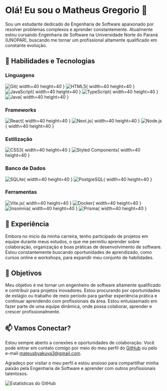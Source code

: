 <!-- Seção de Introdução -->
# Olá! Eu sou o Matheus Gregorio 👋

Sou um estudante dedicado de Engenharia de Software apaixonado por resolver problemas complexos e aprender constantemente. Atualmente estou cursando Engenharia de Software na Universidade Norte do Paraná (UNOPAR), buscando me tornar um profissional altamente qualificado em constante evolução.

<!-- Seção de Habilidades e Tecnologias -->
## 🚀 Habilidades e Tecnologias

### Linguagens
![Git](https://cdn.jsdelivr.net/gh/devicons/devicon/icons/git/git-original.svg){ width=40 height=40 }
![HTML5](https://cdn.jsdelivr.net/gh/devicons/devicon/icons/html5/html5-original.svg){ width=40 height=40 }
![JavaScript](https://cdn.jsdelivr.net/gh/devicons/devicon/icons/javascript/javascript-original.svg){ width=40 height=40 }
![TypeScript](https://cdn.jsdelivr.net/gh/devicons/devicon/icons/typescript/typescript-original.svg){ width=40 height=40 }
![Java](https://cdn.jsdelivr.net/gh/devicons/devicon/icons/java/java-original.svg){ width=40 height=40 }

### Frameworks
![React](https://cdn.jsdelivr.net/gh/devicons/devicon/icons/react/react-original.svg){ width=40 height=40 }
![Next.js](https://cdn.jsdelivr.net/gh/devicons/devicon@latest/icons/nextjs/nextjs-original.svg){ width=40 height=40 }
![Node.js](https://cdn.jsdelivr.net/gh/devicons/devicon/icons/nodejs/nodejs-original.svg){ width=40 height=40 }

### Estilização
![CSS3](https://cdn.jsdelivr.net/gh/devicons/devicon/icons/css3/css3-original.svg){ width=40 height=40 }
![Styled Components](https://skillicons.dev/icons?i=styledcomponents){ width=40 height=40 }

### Banco de Dados
![SQLite](https://cdn.jsdelivr.net/gh/devicons/devicon/icons/sqlite/sqlite-original.svg){ width=40 height=40 }
![PostgreSQL](https://cdn.jsdelivr.net/gh/devicons/devicon@latest/icons/postgresql/postgresql-original.svg){ width=40 height=40 }

### Ferramentas
![Vite.js](https://cdn.jsdelivr.net/gh/devicons/devicon@latest/icons/vitejs/vitejs-original.svg){ width=40 height=40 }
![Docker](https://cdn.jsdelivr.net/gh/devicons/devicon@latest/icons/docker/docker-original-wordmark.svg){ width=40 height=40 }
![Insomnia](https://cdn.jsdelivr.net/gh/devicons/devicon@latest/icons/insomnia/insomnia-original.svg){ width=40 height=40 }
![Prisma](https://cdn.jsdelivr.net/gh/devicons/devicon@latest/icons/prisma/prisma-original.svg){ width=40 height=40 }

## 💼 Experiência

Embora no início da minha carreira, tenho participado de projetos em equipe durante meus estudos, o que me permitiu aprender sobre colaboração, organização e boas práticas de desenvolvimento de software. Estou constantemente buscando oportunidades de aprendizado, como cursos online e workshops, para expandir meu conjunto de habilidades.

## 🌱 Objetivos

Meu objetivo é me tornar um engenheiro de software altamente qualificado e contribuir para projetos inovadores. Estou procurando por oportunidades de estágio ou trabalho de meio período para ganhar experiência prática e continuar aprendendo com profissionais da área. Estou entusiasmado em fazer parte de uma equipe dinâmica, onde possa colaborar, aprender e crescer profissionalmente.

## 📫 Vamos Conectar?

Estou sempre aberto a conexões e oportunidades de colaboração. Você pode entrar em contato comigo por meio do meu perfil do [GitHub](https://github.com/Matheussmaced) ou pelo e-mail mateusbyakuya3@gmail.com.

Agradeço por visitar o meu perfil e estou ansioso para compartilhar minha paixão pela Engenharia de Software e aprender com outros profissionais talentosos.

![Estatísticas do GitHub](https://github-readme-stats.vercel.app/api?username=Matheussmaced&show_icons=true&theme=radical)

